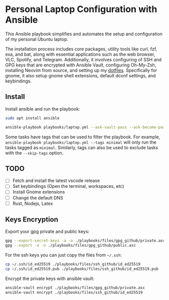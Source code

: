 # Personal Laptop Configuration with Ansible

This Ansible playbook simplifies and automates the setup and configuration of my personal Ubuntu laptop.

The installation process includes core packages, utility tools like curl, fzf, exa, and bat, along with essential applications such as the web browser, VLC, Spotify, and Telegram. Additionally, it involves configuring of SSH and GPG keys that are encrypted with Ansible Vault, configuring Oh-My-Zsh, installing Neovim from source, and setting up my [dotfiles](https://github.com/saiteki-kai/.dotfiles). Specifically for gnome, it also setup gnome shell extensions, default dconf settings, and keybindings.

## Install

Install ansible and run the playbook:

```bash
sudo apt install ansible
```

```bash
ansible-playbook playbooks/laptop.yml --ask-vault-pass --ask-become-pass
```

Some tasks have tags that can be used to filter the playbook. For example, `ansible-playbook playbooks/laptop.yml --tags minimal` will only run the tasks tagged as `minimal`. Similarly, tags can also be used to exclude tasks with the `--skip-tags` option.

## TODO

- [ ] Fetch and install the latest vscode release
- [ ] Set keybindings (Open the terminal, workspaces, etc)
- [ ] Install Gnome extensions
- [ ] Change the default DNS
- [ ] Rust, Nodejs, Latex

## Keys Encryption

Export your gpg private and public keys:

```bash
gpg --export-secret-keys -a -o ./playbooks/files/gpg_github/private.asc
gpg --export -a -o ./playbooks/files/gpg_github/public.asc
```

For the ssh keys you can just copy the files from `~/.ssh`:

```bash
cp ~/.ssh/id_ed25519 ./playbooks/files/ssh_github/id_ed25519
cp ~/.ssh/id_ed25519.pub ./playbooks/files/ssh_github/id_ed25519.pub
```

Encrypt the private keys with ansible vault:

```bash
ansible-vault encrypt ./playbooks/files/gpg_github/private.asc
ansible-vault encrypt ./playbooks/files/ssh_github/id_ed25519
```
